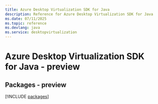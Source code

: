 ```yaml
---
title: Azure Desktop Virtualization SDK for Java
description: Reference for Azure Desktop Virtualization SDK for Java
ms.date: 07/11/2025
ms.topic: reference
ms.devlang: java
ms.service: desktopvirtualization
---
```

# Azure Desktop Virtualization SDK for Java - preview
## Packages - preview
[!INCLUDE [packages](desktop-virtualization-index.md)]